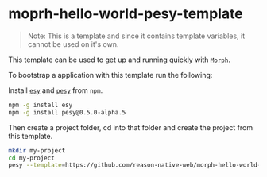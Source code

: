 # moprh-hello-world-pesy-template

> Note: This is a template and since it contains template variables, it cannot be used on it's own.

This template can be used to get up and running quickly with [`Morph`](https://github.com/reason-native-web/morph).

To bootstrap a application with this template run the following:

Install [`esy`](https://esy.sh) and [`pesy`](https://github.com/esy/pesy) from `npm`.

```sh
npm -g install esy
npm -g install pesy@0.5.0-alpha.5
```

Then create a project folder, cd into that folder and create the project from this template.

```sh
mkdir my-project
cd my-project
pesy --template=https://github.com/reason-native-web/morph-hello-world-pesy-template
```
